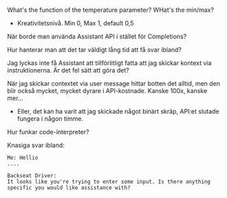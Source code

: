 What's the function of the temperature parameter? WHat's the min/max?
* Kreativitetsnivå. Min 0, Max 1, default 0,5

När borde man använda Assistant API i stället för Completions?

Hur hanterar man att det tar väldigt lång tid att få svar ibland?

Jag lyckas inte få Assistant att tillförlitligt fatta att jag skickar kontext
via instruktionerna. Är det fel sätt att göra det?

När jag skickar contextet via user message hittar botten det alltid, men den blir också mycket, mycket dyrare i API-kostnade. Kanske 100x, kanske mer...
* Eller, det kan ha varit att jag skickade något binärt skräp, API:et slutade fungera i någon timme.

Hur funkar code-interpreter?


Knasiga svar ibland:

```
Me: Hellio
....

Backseat Driver:
It looks like you're trying to enter some input. Is there anything specific you would like assistance with?
```